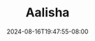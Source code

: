 --- 
title: "Aalisha"
description: "  bokeh Aalisha ig   baru"
date: 2024-08-16T19:47:55-08:00
file_code: "7gs4r9xulg5r"
draft: false
cover: "4roj27rb9v6fug7q.jpg"
tags: ["Aalisha", "bokep-indo", "bokep-viral", "bokep-ig"]
length: 947
fld_id: "1483066"
foldername: "Aalisha  Jenifer"
categories: ["Aalisha  Jenifer"]
views: 0
---